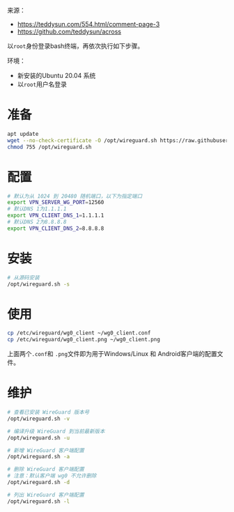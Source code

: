 来源：
  - https://teddysun.com/554.html/comment-page-3
  - https://github.com/teddysun/across

以`root`身份登录bash终端，再依次执行如下步骤。

环境：
  - 新安装的Ubuntu 20.04 系统
  - 以`root`用户名登录


# 准备
```bash
apt update
wget --no-check-certificate -O /opt/wireguard.sh https://raw.githubusercontent.com/teddysun/across/master/wireguard.sh
chmod 755 /opt/wireguard.sh
```

# 配置

```bash
# 默认为从 1024 到 20480 随机端口，以下为指定端口
export VPN_SERVER_WG_PORT=12560
# 默认DNS 1为1.1.1.1
export VPN_CLIENT_DNS_1=1.1.1.1
# 默认DNS 2为8.8.8.8
export VPN_CLIENT_DNS_2=8.8.8.8
```

# 安装

```bash
# 从源码安装
/opt/wireguard.sh -s
```

# 使用

```bash 
cp /etc/wireguard/wg0_client ~/wg0_client.conf
cp /etc/wireguard/wg0_client.png ~/wg0_client.png
```

上面两个`.conf`和 `.png`文件即为用于Windows/Linux 和 Android客户端的配置文件。

# 维护

```bash
# 查看已安装 WireGuard 版本号
/opt/wireguard.sh -v

# 编译升级 WireGuard 到当前最新版本
/opt/wireguard.sh -u

# 新增 WireGuard 客户端配置
/opt/wireguard.sh -a

# 删除 WireGuard 客户端配置
# 注意：默认客户端 wg0 不允许删除
/opt/wireguard.sh -d

# 列出 WireGuard 客户端配置
/opt/wireguard.sh -l
```

